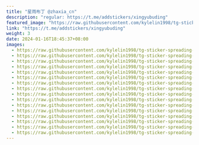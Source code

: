 ```yaml
---
title: "星雨布丁 @zhaxia_cn"
description: "regular: https://t.me/addstickers/xingyubuding"
featured_image: "https://raw.githubusercontent.com/kylelin1998/tg-sticker-spreading-worldwide-images/main/img/56283df4-489a-431d-8559-cb1b8b2377dc.jpg"
link: "https://t.me/addstickers/xingyubuding"
weight: 3
date: 2024-01-16T18:45:37+08:00
images:
  - https://raw.githubusercontent.com/kylelin1998/tg-sticker-spreading-worldwide-images/main/img/56283df4-489a-431d-8559-cb1b8b2377dc.jpg
  - https://raw.githubusercontent.com/kylelin1998/tg-sticker-spreading-worldwide-images/main/img/a2cccb16-98fd-4a34-b93e-c99f1135ac32.jpg
  - https://raw.githubusercontent.com/kylelin1998/tg-sticker-spreading-worldwide-images/main/img/4fd36828-64f7-4c22-b3f3-dc8b2b412ddb.jpg
  - https://raw.githubusercontent.com/kylelin1998/tg-sticker-spreading-worldwide-images/main/img/1b86aed3-537b-4117-b8e1-8a919409874e.jpg
  - https://raw.githubusercontent.com/kylelin1998/tg-sticker-spreading-worldwide-images/main/img/bb4326c9-f508-41b3-822f-24ed8538c2f3.jpg
  - https://raw.githubusercontent.com/kylelin1998/tg-sticker-spreading-worldwide-images/main/img/1dd09c9d-3ab2-40bb-88f1-83497ffd591b.jpg
  - https://raw.githubusercontent.com/kylelin1998/tg-sticker-spreading-worldwide-images/main/img/591204a4-b01b-45f0-86fc-04680729128d.jpg
  - https://raw.githubusercontent.com/kylelin1998/tg-sticker-spreading-worldwide-images/main/img/35880355-af23-460d-92d2-fa80acf49f2a.jpg
  - https://raw.githubusercontent.com/kylelin1998/tg-sticker-spreading-worldwide-images/main/img/0c975b42-b9ab-4b82-b25e-6607f163305c.jpg
  - https://raw.githubusercontent.com/kylelin1998/tg-sticker-spreading-worldwide-images/main/img/485a60b2-4cb2-4089-b131-4f7823146643.jpg
  - https://raw.githubusercontent.com/kylelin1998/tg-sticker-spreading-worldwide-images/main/img/092e32c8-3c30-41ab-aa5e-1dbd0514af9a.jpg
  - https://raw.githubusercontent.com/kylelin1998/tg-sticker-spreading-worldwide-images/main/img/cae40315-aecc-47a3-b9e3-a3bf00afb629.jpg
  - https://raw.githubusercontent.com/kylelin1998/tg-sticker-spreading-worldwide-images/main/img/7a9c6a19-2407-4ef9-9d43-b69a9fd87904.jpg
  - https://raw.githubusercontent.com/kylelin1998/tg-sticker-spreading-worldwide-images/main/img/2dd3a95c-0a0a-479b-937f-99f6282593b6.jpg
  - https://raw.githubusercontent.com/kylelin1998/tg-sticker-spreading-worldwide-images/main/img/01e88482-2d5d-4246-8245-ff2e374bd1e3.jpg
  - https://raw.githubusercontent.com/kylelin1998/tg-sticker-spreading-worldwide-images/main/img/2a839a61-d53a-467f-888d-e6aa4c66b790.jpg
---
```

